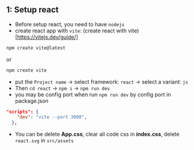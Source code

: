 ## 1: Setup react

-   Before setup react, you need to have `nodejs`
-   create react app with `vite`: (create react with vite)[https://vitejs.dev/guide/]

```bash
npm create vite@latest
```

or

```bash
npm create vite
```

-   put the `Project name` -> select framework: `react` -> select a variant: `js`
-   Then `cd react` -> `npm i` -> `npm run dev`
-   you may be config port when run `npm run dev` by config port in package.json

```json
"scripts": {
    "dev": "vite --port 3000",
  },
```

-   You can be delete **App.css**, clear all code css in **index.css**, delete `react.svg` in `src/assets`

